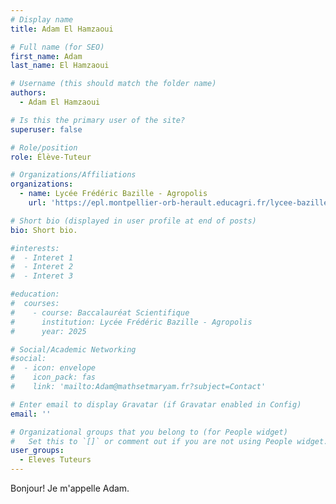 ```yaml
---
# Display name
title: Adam El Hamzaoui

# Full name (for SEO)
first_name: Adam
last_name: El Hamzaoui

# Username (this should match the folder name)
authors:
  - Adam El Hamzaoui

# Is this the primary user of the site?
superuser: false

# Role/position
role: Élève-Tuteur

# Organizations/Affiliations
organizations:
  - name: Lycée Frédéric Bazille - Agropolis
    url: 'https://epl.montpellier-orb-herault.educagri.fr/lycee-bazille'

# Short bio (displayed in user profile at end of posts)
bio: Short bio.

#interests:
#  - Interet 1
#  - Interet 2
#  - Interet 3

#education:
#  courses:
#    - course: Baccalauréat Scientifique
#      institution: Lycée Frédéric Bazille - Agropolis
#      year: 2025

# Social/Academic Networking
#social:
#  - icon: envelope
#    icon_pack: fas
#    link: 'mailto:Adam@mathsetmaryam.fr?subject=Contact'

# Enter email to display Gravatar (if Gravatar enabled in Config)
email: ''

# Organizational groups that you belong to (for People widget)
#   Set this to `[]` or comment out if you are not using People widget.
user_groups:
  - Eleves Tuteurs
---
```


Bonjour! Je m'appelle Adam.